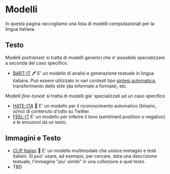 # Modelli

In questa pagina raccogliamo una lista di modelli computazionali per la lingua italiana.

## Testo

Modelli *pretrained*: si tratta di modelli generici che e' possibile specializzare a seconda del caso specifico.

- [BART-IT](https://github.com/MorenoLaQuatra/bart-it) 🖊️ E' un modello di analisi e generazione testuale in lingua italiana. Può essere utilizzato in vari contesti tipo [sintesi automatica](https://huggingface.co/morenolq/bart-it-ilpost), transferimento dello stile (da informale a formale), etc.

Modelli *fine-tuned*: si tratta di modelli gia' specializzati ad un caso specifico

- [HATE-ITA](https://github.com/MilaNLProc/hate-ita) 🍕 E' un modello per il riconoscimento automatico (binario, si/no) di contenuto d'odio su Twitter. 
- [FEEL-IT](https://github.com/MilaNLProc/feel-it) E' un modello per inferire il tono (sentiment positiion o negativo) e le emozioni da un testo.

## Immagini e Testo

- [CLIP Italian](https://github.com/clip-italian/clip-italian) 🤌 E' un modello multimodale che unisce immagini e testi italiani. Si puo' usare, ad esempio, per cercare, data una descrizione testuale, l'immagine "piu' simile" in una collezione a quel testo. 
- TBD
